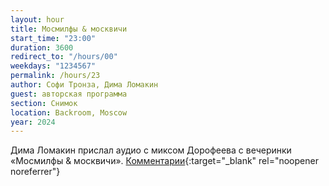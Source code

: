 ```yaml
---
layout: hour
title: Мосмилфы & москвичи
start_time: "23:00"
duration: 3600
redirect_to: "/hours/00"
weekdays: "1234567"
permalink: /hours/23
author: Софи Тронза, Дима Ломакин
guest: авторская программа
section: Снимок
location: Backroom, Moscow
year: 2024
---
```


Дима Ломакин прислал аудио с миксом Дорофеева с вечеринки «Мосмилфы & москвичи». [Комментарии](https://t.me/+nk0UKze8dEczZDAy){:target="_blank" rel="noopener noreferrer"}
